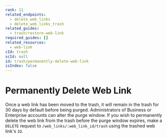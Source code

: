 ```yaml
---
rank: 11
related_endpoints:
  - delete_web_links
  - delete_web_links_trash
related_guides:
  - trash/restore-web-link
required_guides: []
related_resources:
  - web-link
cId: trash
scId: null
id: trash/permanently-delete-web-link
isIndex: false
---
```

# Permanently Delete Web Link

Once a web link has been moved to the trash, it will remain in the trash for 30
days by default before being purged. Administrators of Business or
Enterprise accounts can alter the purge window. If you wish to permanently
delete the web link from the trash before the purge window expires, make a
`DELETE` request to `/web_links/:web_link_id/trash` using the trashed web
link's `ID`.

<Samples id="delete_web_links_id_trash">

</Samples>
